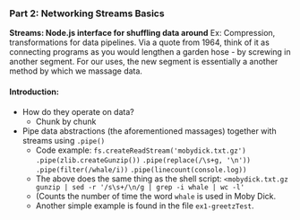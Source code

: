 ### Part 2: Networking Streams Basics
**Streams: Node.js interface for shuffling data around**
Ex: Compression, transformations for data pipelines.
Via a quote from 1964, think of it as connecting programs as you would lengthen a garden hose - by screwing in another segment. For our uses, the new segment is essentially a another method by which we massage data.

#### Introduction:
* How do they operate on data?
  * Chunk by chunk
* Pipe data abstractions (the aforementioned massages) together with streams using `.pipe()`
  * Code example:
`fs.createReadStream('mobydick.txt.gz')`
  `.pipe(zlib.createGunzip())`
  `.pipe(replace(/\s+g, '\n'))`
  `.pipe(filter(/whale/i))`
  `.pipe(linecount(console.log))`
  * The above does the same thing as the shell script:
`<mobydick.txt.gz gunzip | sed -r '/s\s+/\n/g | grep -i whale | wc -l'`
  * (Counts the number of time the word `whale` is used in Moby Dick.
  * Another simple example is found in the file `ex1-greetzTest`.

